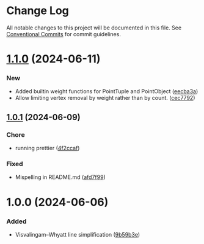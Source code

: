 # Change Log

All notable changes to this project will be documented in this file.
See [Conventional Commits](https://conventionalcommits.org) for commit guidelines.

# [1.1.0](https://github.com/32bitkid/watercolorizer/compare/@watercolorizer/visvalingam@1.0.1...@watercolorizer/visvalingam@1.1.0) (2024-06-11)

### New

- Added builtin weight functions for PointTuple and PointObject ([eecba3a](https://github.com/32bitkid/watercolorizer/commit/eecba3accd5552a69a41e4de863a2b583b174a83))
- Allow limiting vertex removal by weight rather than by count. ([cec7792](https://github.com/32bitkid/watercolorizer/commit/cec7792e30f51b8bb929b57f9928df92997b5807))

## [1.0.1](https://github.com/32bitkid/watercolorizer/compare/@watercolorizer/visvalingam@1.0.0...@watercolorizer/visvalingam@1.0.1) (2024-06-09)

### Chore

- running prettier ([4f2ccaf](https://github.com/32bitkid/watercolorizer/commit/4f2ccaf115fe9ac7f8ff9db1579c1f610cf92332))

### Fixed

- Mispelling in README.md ([afd7f99](https://github.com/32bitkid/watercolorizer/commit/afd7f99f5a892581db4e4a8af39f6c5cda753775))

# 1.0.0 (2024-06-06)

### Added

- Visvalingam–Whyatt line simplification ([9b59b3e](https://github.com/32bitkid/watercolorizer/commit/9b59b3ef31181e77544d2a69b558da35aefe0902))

